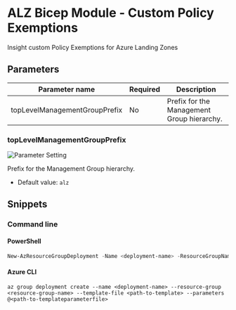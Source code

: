 # ALZ Bicep Module - Custom Policy Exemptions

Insight custom Policy Exemptions for Azure Landing Zones

## Parameters

Parameter name | Required | Description
-------------- | -------- | -----------
topLevelManagementGroupPrefix | No       | Prefix for the Management Group hierarchy.

### topLevelManagementGroupPrefix

![Parameter Setting](https://img.shields.io/badge/parameter-optional-green?style=flat-square)

Prefix for the Management Group hierarchy.

- Default value: `alz`

## Snippets

### Command line

#### PowerShell

```powershell
New-AzResourceGroupDeployment -Name <deployment-name> -ResourceGroupName <resource-group-name> -TemplateFile <path-to-template> -TemplateParameterFile <path-to-templateparameter>
```

#### Azure CLI

```text
az group deployment create --name <deployment-name> --resource-group <resource-group-name> --template-file <path-to-template> --parameters @<path-to-templateparameterfile>
```
